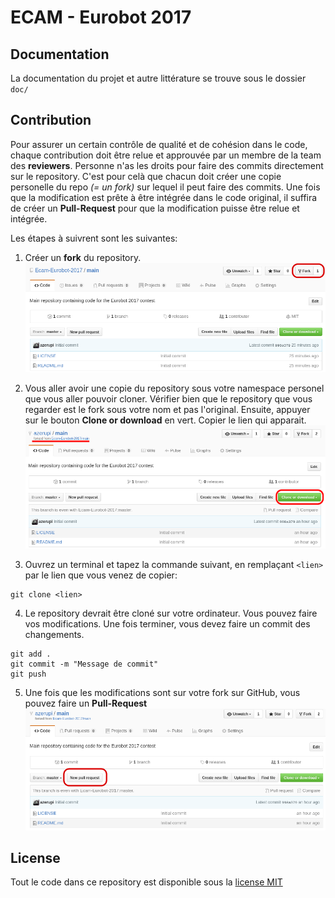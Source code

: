 # ECAM - Eurobot 2017

## Documentation
La documentation du projet et autre littérature se trouve sous le dossier `doc/`

## Contribution
Pour assurer un certain contrôle de qualité et de cohésion dans le code, chaque contribution doit être relue et approuvée par un membre de la team des **reviewers**. Personne n'as les droits pour faire des commits directement sur le repository. C'est pour celà que chacun doit créer une copie personelle du repo *(= un fork)* sur lequel il peut faire des commits. Une fois que la modification est prête à être intégrée dans le code original, il suffira de créer un **Pull-Request** pour que la modification puisse être relue et intégrée.

Les étapes à suivrent sont les suivantes:

1. Créer un **fork** du repository.
  ![Fork](doc/assets/tuto-contribution-fork.png)

2. Vous aller avoir une copie du repository sous votre namespace personel que vous aller pouvoir cloner. Vérifier bien que le repository que vous regarder est le fork sous votre nom et pas l'original. Ensuite, appuyer sur le bouton **Clone or download** en vert. Copier le lien qui apparait.
  ![Clone](doc/assets/tuto-contribution-clone.png)

3. Ouvrez un terminal et tapez la commande suivant, en remplaçant `<lien>` par le lien que vous venez de copier:
  ```
  git clone <lien>
  ```

4. Le repository devrait être cloné sur votre ordinateur. Vous pouvez faire vos modifications. Une fois terminer, vous devez faire un commit des changements.   
  ```
  git add .
  git commit -m "Message de commit"
  git push
  ```
5. Une fois que les modifications sont sur votre fork sur GitHub, vous pouvez faire un **Pull-Request**
  ![Clone](doc/assets/tuto-contribution-pr.png)

## License
Tout le code dans ce repository est disponible sous la [license MIT](LICENSE)
